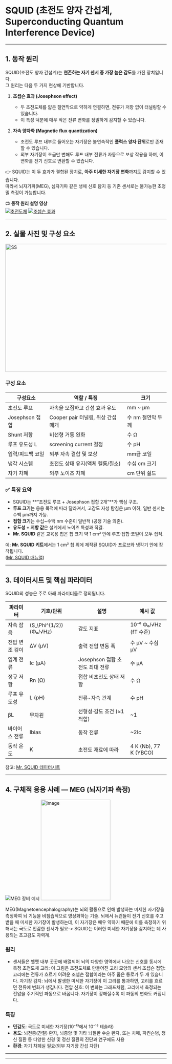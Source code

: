# SQUID (초전도 양자 간섭계, Superconducting Quantum Interference Device)

---

## 1. 동작 원리

SQUID(초전도 양자 간섭계)는 **현존하는 자기 센서 중 가장 높은 감도**를 가진 장치입니다.  
그 원리는 다음 두 가지 현상에 기반합니다.

1. **조셉슨 효과 (Josephson effect)**  
   - 두 초전도체를 얇은 절연막으로 약하게 연결하면, 전류가 저항 없이 터널링할 수 있습니다.  
   - 이 특성 덕분에 매우 작은 전류 변화를 정밀하게 감지할 수 있습니다.  

2. **자속 양자화 (Magnetic flux quantization)**  
   - 초전도 루프 내부로 들어오는 자기장은 불연속적인 **플럭스 양자 단위**로만 존재할 수 있습니다.  
   - 외부 자기장이 조금만 변해도 루프 내부 전류가 자동으로 보상 작용을 하며, 이 변화를 전기 신호로 변환할 수 있습니다.  

👉 SQUID는 이 두 효과가 결합된 장치로, **아주 미세한 자기장 변화**까지도 감지할 수 있습니다.  
따라서 뇌자기파(MEG), 심자기파 같은 생체 신호 탐지 등 기존 센서로는 불가능한 초정밀 측정이 가능합니다.

📺 **동작 원리 설명 영상**  
[![초전도체](https://img.youtube.com/vi/zNrKNYu0K4k/0.jpg)](https://youtube.com/shorts/zNrKNYu0K4k?si=OuLz8WCcePR98rLW)
[![조셉슨 효과](https://img.youtube.com/vi/I9Cr3u1Yrww/0.jpg)](https://youtube.com/shorts/I9Cr3u1Yrww?si=8DGUbLVJ3sGIjUyX)

---

## 2. 실물 사진 및 구성 요소

<img width="700" height="400" alt="SS" src="https://github.com/user-attachments/assets/aa8e7581-51cb-4f95-823e-6aea69864620" />

### 구성 요소
| 구성요소 | 역할 / 특징 | 크기 |
|---|---|---|
| 초전도 루프 | 자속을 모집하고 간섭 효과 유도 | mm ~ µm |
| Josephson 접합 | Cooper pair 터널링, 위상 간섭 매개 | 수 nm 절연막 두께 |
| Shunt 저항 | 비선형 거동 완화 | 수 Ω |
| 루프 유도성 L | screening current 결정 | 수 pH |
| 입력/피드백 코일 | 외부 자속 결합 및 보상 | mm급 코일 |
| 냉각 시스템 | 초전도 상태 유지(액체 헬륨/질소) | 수십 cm 크기 |
| 자기 차폐 | 외부 노이즈 차폐 | cm 단위 쉴드 |

### ✅ 특징 요약

- SQUID는 **“초전도 루프 + Josephson 접합 2개”**가 핵심 구조.  
- **루프 크기**는 응용 목적에 따라 달라져서, 고감도 자성 탐침은 µm 이하, 일반 센서는 수백 µm까지 가능.  
- **접합 크기**는 수십~수백 nm 수준이 일반적 (공정 기술 의존).  
- **유도성 + 저항 값**은 설계에서 노이즈 특성과 직결.  
- **Mr. SQUID** 같은 교육용 칩은 칩 크기 약 1 cm² 안에 루프·접합·코일이 모두 집적.  

예: **Mr. SQUID 키트**에서는 1 cm² 칩 위에 제작된 SQUID가 프로브와 냉각기 안에 장착됩니다.  
([Mr. SQUID 매뉴얼](https://starcryo.com/wp-content/themes/education-pro/manuals/MrSQm66.pdf))

---

## 3. 데이터시트 및 핵심 파라미터

SQUID의 성능은 주로 아래 파라미터들로 정의됩니다.

| 파라미터 | 기호/단위 | 설명 | 예시 값 |
|---|---|---|---|
| 자속 잡음 | \(S_\Phi^{1/2}\) (Φ₀/√Hz) | 감도 지표 | 10⁻⁶ Φ₀/√Hz (fT 수준) |
| 전압 변조 깊이 | ΔV (µV) | 출력 전압 변동 폭 | 수 µV ~ 수십 µV |
| 임계 전류 | Ic (µA) | Josephson 접합 초전도 최대 전류 | 수 µA |
| 정규 저항 | Rn (Ω) | 접합 비초전도 상태 저항 | 수 Ω |
| 루프 유도성 | L (pH) | 전류-자속 관계 | 수 pH |
| βL | 무차원 | 선형성·감도 조건 (≈1 적합) | ~1 |
| 바이어스 전류 | Ibias | 동작 전류 | ~2Ic |
| 동작 온도 | K | 초전도 재료에 따라 | 4 K (Nb), 77 K (YBCO) |

참고: [Mr. SQUID 데이터시트](https://starcryo.com/wp-content/themes/education-pro/manuals/MrSQm66.pdf)

---

## 4. 구체적 응용 사례 — MEG (뇌자기파 측정)

![MEG 장비 예시](https://tse2.mm.bing.net/th/id/OIP.FimiPA-fO1hkQ9UZa0ujkQHaHo?pid=Api)
<img width="217" height="314" alt="image" src="https://github.com/user-attachments/assets/3f106c3a-4ed7-4f7a-be10-c189a42b1508" />



MEG(Magnetoencephalography)는 뇌의 활동으로 인해 발생하는 미세한 자기장을 측정하여 뇌 기능을 비침습적으로 영상화하는 기술. 
뇌에서 뉴런들이 전기 신호를 주고받을 때 미세한 자기장이 발생하는데, 이 자기장은 매우 약하기 때문에 이를 측정하기 위해서는 극도로 민감한 센서가 필요-> SQUID는 이러한 미세한 자기장을 감지하는 데 사용되는 초고감도 자력계.

### 원리
- 센서들은 헬멧 내부 곳곳에 배열되어 뇌의 다양한 영역에서 나오는 신호를 동시에 측정
초전도체 고리: 이 그림은 초전도체로 만들어진 고리 모양의 센서
조셉슨 접합: 고리에는 전류가 흐르기 어려운 조셉슨 접합이라는 아주 좁은 통로가 두 개 있습니다.
자기장 감지: 뇌에서 발생한 미세한 자기장이 이 고리를 통과하면, 고리를 흐르던 전류에 변화가 생깁니다.
전압 신호: 이 변화는 그래프처럼, 고리에서 측정되는 전압을 주기적인 파동으로 바꿉니다. 자기장이 강해질수록 이 파동의 변화도 커집니다.

### 특징
- **민감도**: 극도로 미세한 자기장(10⁻¹³에서 10⁻¹⁵ 테슬라)
- **용도**: 뇌전증(간질) 환자, 뇌종양 및 기타 뇌질환 수술 환자, 또는 치매, 파킨슨병, 정신 질환 등 다양한 신경 및 정신 질환의 진단과 연구에도 사용
- **환경**: 자기 차폐실 필요(외부 자기장 간섭 차단)

---


---

